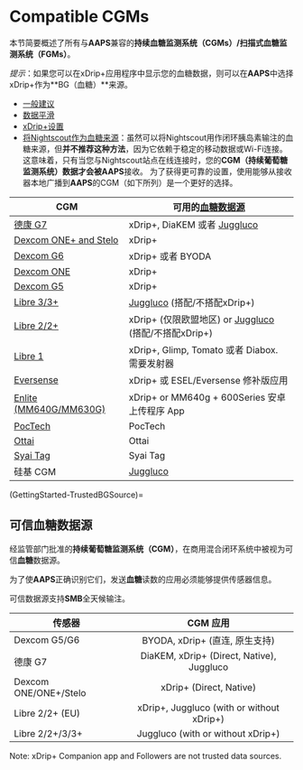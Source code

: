 # Compatible CGMs

本节简要概述了所有与**AAPS**兼容的**持续血糖监测系统（CGMs）/扫描式血糖监测系统（FGMs）**。

*提示*：如果您可以在xDrip+应用程序中显示您的血糖数据，则可以在**AAPS**中选择xDrip+作为**BG（血糖）**来源。

* [一般建议](../CompatibleCgms/GeneralCGMRecommendation.md)
* [数据平滑](../CompatibleCgms/SmoothingBloodGlucoseData.md)
* [xDrip+设置](../CompatibleCgms/xDrip.md)
* [将Nightscout作为血糖来源](../CompatibleCgms/CgmNightscoutUpload.md)：虽然可以将Nightscout用作闭环胰岛素输注的血糖来源，但**并不推荐这种方法**，因为它依赖于稳定的移动数据或Wi-Fi连接。 这意味着，只有当您与Nightscout站点在线连接时，您的**CGM（持续葡萄糖监测系统）**数据才会被**AAPS**接收。 为了获得更可靠的设置，使用能够从接收器本地广播到**AAPS**的CGM（如下所列）是一个更好的选择。

| CGM                                                    | 可用的[血糖数据源](../SettingUpAaps/ConfigBuilder.md#bg-source)                                           |
| ------------------------------------------------------ | ------------------------------------------------------------------------------------------------- |
| [德康 G7](../CompatibleCgms/DexcomG7.md)                 | xDrip+, DiaKEM 或者 [Juggluco](https://www.juggluco.nl/Jugglucohelp/introhelp.html)                 |
| [Dexcom ONE+ and Stelo](../CompatibleCgms/DexcomG7.md) | xDrip+                                                                                            |
| [Dexcom G6](../CompatibleCgms/DexcomG6.md)             | xDrip+ 或者 BYODA                                                                                   |
| [Dexcom ONE](../CompatibleCgms/DexcomG6.md)            | xDrip+                                                                                            |
| [Dexcom G5](../CompatibleCgms/DexcomG5.md)             | xDrip+                                                                                            |
| [Libre 3/3+](../CompatibleCgms/Libre3.md)              | [Juggluco](https://www.juggluco.nl/Juggluco/libre3/) (搭配/不搭配xDrip+)                               |
| [Libre 2/2+](../CompatibleCgms/Libre2.md)              | xDrip+ (仅限欧盟地区) or [Juggluco](https://www.juggluco.nl/Jugglucohelp/introhelp.html) (搭配/不搭配xDrip+) |
| [Libre 1](../CompatibleCgms/Libre1.md)                 | xDrip+, Glimp, Tomato 或者 Diabox. 需要发射器                                                            |
| [Eversense](../CompatibleCgms/Eversense.md)            | xDrip+ 或 ESEL/Eversense 修补版应用                                                                     |
| [Enlite (MM640G/MM630G)](../CompatibleCgms/MM640g.md)  | xDrip+ or MM640g + 600Series 安卓上传程序 App                                                           |
| [PocTech](../CompatibleCgms/PocTech.md)                | PocTech                                                                                           |
| [Ottai](../CompatibleCgms/OttaiM8.md)                  | Ottai                                                                                             |
| [Syai Tag](../CompatibleCgms/SyaiTagX1.md)             | Syai Tag                                                                                          |
| 硅基 CGM                                                 | [Juggluco](https://www.juggluco.nl/Jugglucohelp/introhelp.html)                                   |

(GettingStarted-TrustedBGSource)=

## 可信血糖数据源

经监管部门批准的**持续葡萄糖监测系统（CGM）**，在商用混合闭环系统中被视为可信**血糖**数据源。

为了使**AAPS**正确识别它们，发送**血糖**读数的应用必须能够提供传感器信息。

可信数据源支持**SMB**全天候输注。

| 传感器                   |                  CGM 应用                   |
| --------------------- |:-----------------------------------------:|
| Dexcom G5/G6          |         BYODA, xDrip+ (直连, 原生支持)          |
| 德康 G7                 | DiaKEM, xDrip+ (Direct, Native), Juggluco |
| Dexcom ONE/ONE+/Stelo |          xDrip+ (Direct, Native)          |
| Libre 2/2+ (EU)       | xDrip+, Juggluco (with or without xDrip+) |
| Libre 2/2+/3/3+       |     Juggluco (with or without xDrip+)     |

Note: xDrip+ Companion app and Followers are not trusted data sources.
